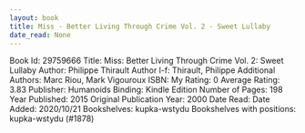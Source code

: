 ```yaml
---
layout: book
title: Miss - Better Living Through Crime Vol. 2 - Sweet Lullaby
date_read: None
---
```


Book Id: 29759666
Title: Miss: Better Living Through Crime Vol. 2: Sweet Lullaby
Author: Philippe Thirault
Author l-f: Thirault, Philippe
Additional Authors: Marc Riou, Mark Vigouroux
ISBN: 
My Rating: 0
Average Rating: 3.83
Publisher: Humanoids
Binding: Kindle Edition
Number of Pages: 198
Year Published: 2015
Original Publication Year: 2000
Date Read: 
Date Added: 2020/10/21
Bookshelves: kupka-wstydu
Bookshelves with positions: kupka-wstydu (#1878)

